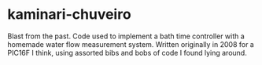# kaminari-chuveiro

Blast from the past. Code used to implement a bath time controller with a homemade water flow measurement system. Written originally in 2008 for a PIC16F I think, using assorted bibs and bobs of code I found lying around.
